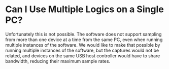 # Can I Use Multiple Logics on a Single PC?

Unfortunately this is not possible. The software does not support sampling from more than one device at a time from the same PC, even when running multiple instances of the software. We would like to make that possible by running multiple instances of the software, but the captures would not be related, and devices on the same USB host controller would have to share bandwidth, reducing their maximum sample rates.
